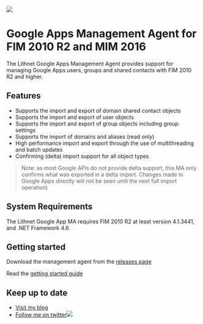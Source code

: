 ![](https://lithnet.github.io/images/logo-ex-small.png)
# Google Apps Management Agent for FIM 2010 R2 and MIM 2016
The Lithnet Google Apps Management Agent provides support for managing Google Apps users, groups and shared contacts with FIM 2010 R2 and higher.

## Features
* Supports the import and export of domain shared contact objects
* Supports the import and export of user objects
* Supports the import and export of group objects including group settings
* Supports the import of domains and aliases (read only)
* High performance import and export through the use of multithreading and batch updates
* Confirming (delta) import support for all object types

> Note: as most Google APIs do not provide delta support, this MA only confirms what was exported in a delta import. Changes made in Google Apps directly will not be seen until the next full import operation)

## System Requirements
The Lithnet Google App MA requires FIM 2010 R2 at least version 4.1.3441, and .NET Framework 4.6.

## Getting started
Download the management agent from the [releases page](https://github.com/lithnet/googleapps-managementagent/releases)

Read the [getting started guide](https://github.com/lithnet/googleapps-managementagent/wiki)

## Keep up to date
* [Visit my blog](http://blog.lithiumblue.com)
* [Follow me on twitter](https://twitter.com/RyanLNewington)![](http://twitter.com/favicon.ico)
